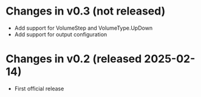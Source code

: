 # Changes in v0.3 (not released)
- Add support for VolumeStep and VolumeType.UpDown
- Add support for output configuration

# Changes in v0.2 (released 2025-02-14)
- First official release
